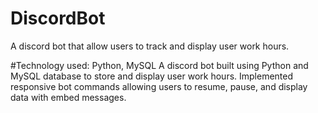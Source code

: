 # DiscordBot
A discord bot that allow users to track and display user work hours.

#Technology used: Python, MySQL
A discord bot built using Python and MySQL database to store and display user work hours. Implemented responsive bot commands allowing users to resume, pause, and display data with embed messages.
